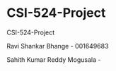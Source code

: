 # CSI-524-Project
CSI-524-Project



Ravi Shankar Bhange - 001649683

Sahith Kumar Reddy Mogusala - 
